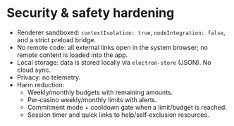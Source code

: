 # Security & safety hardening

- Renderer sandboxed: `contextIsolation: true`, `nodeIntegration: false`, and a strict preload bridge.
- No remote code: all external links open in the system browser; no remote content is loaded into the app.
- Local storage: data is stored locally via `electron-store` (JSON). No cloud sync.
- Privacy: no telemetry.
- Harm reduction:
  - Weekly/monthly budgets with remaining amounts.
  - Per‑casino weekly/monthly limits with alerts.
  - Commitment mode + cooldown gate when a limit/budget is reached.
  - Session timer and quick links to help/self‑exclusion resources.

